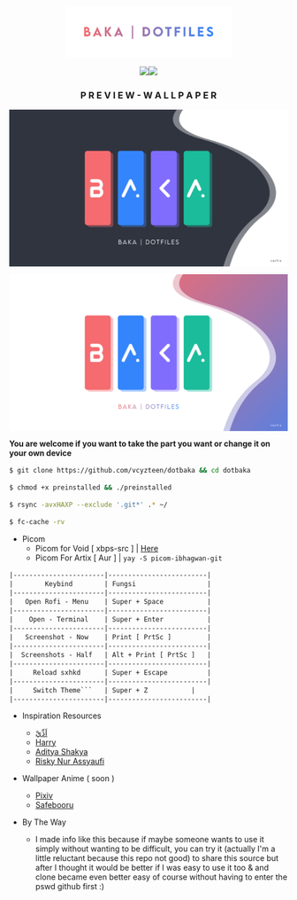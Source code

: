 <p align="center"><img width="300" src="preview/dotbaka.png" />

<p align="center"><img src="https://badges.pufler.dev/visits/vcyzteen/dotbaka?style=for-the-badge&label=&color=ffffff&logo=GitHub&logoColor=white&labelColor=373e4d" /><img src="https://img.shields.io/github/repo-size/vcyzteen/dotbaka?style=for-the-badge&label=.files&color=ffffff"/>

<h3><b><p align="center">P R E V I E W - W A L L P A P E R</p></b></h3>

<p align="center"><img align="center" src="preview/dark.png" />
<p align="center"><img align="center" src="preview/light.png" />

<b>You are welcome if you want to take the part you want or change it on your own device</b>

```bash
$ git clone https://github.com/vcyzteen/dotbaka && cd dotbaka
```
```bash
$ chmod +x preinstalled && ./preinstalled
```
```bash
$ rsync -avxHAXP --exclude '.git*' .* ~/
```
```bash
$ fc-cache -rv
```

* Picom
  * Picom for Void [ xbps-src ] | [Here](https://github.com/ibhagwan/picom-ibhagwan-template)
  * Picom For Artix [ Aur ] | ```yay -S picom-ibhagwan-git```

```
|-----------------------|-------------------------|
|        Keybind        | Fungsi                  |
|-----------------------|-------------------------|
|   Open Rofi - Menu    | Super + Space           |
|-----------------------|-------------------------|
|    Open - Terminal    | Super + Enter	          |
|-----------------------|-------------------------|
|   Screenshot - Now    | Print [ PrtSc ]         |
|-----------------------|-------------------------|
|  Screenshots - Half   | Alt + Print [ PrtSc ]   |
|-----------------------|-------------------------|
|     Reload sxhkd      | Super + Escape          |
|-----------------------|-------------------------|
|     Switch Theme```   | Super + Z	          |
|-----------------------|-------------------------|
```
* Inspiration Resources
  * [اَدِّيْ](https://github.com/addy-dclxvi)
  * [Harry](https://github.com/owl4ce)
  * [Aditya Shakya](https://github.com/adi1090x)
  * [Risky Nur Assyaufi](https://github.com/bandithijo)

* Wallpaper Anime ( soon )
  * [Pixiv](https://pixiv.net)
  * [Safebooru](https://safebooru.donmai.us)

* By The Way
  * I made info like this because if maybe someone wants to use it simply without wanting to be difficult, you can try it (actually I'm a little reluctant because this repo not good) to share this source but after I thought it would be better if I was easy to use it too & and clone became even better easy of course without having to enter the pswd github first :)
